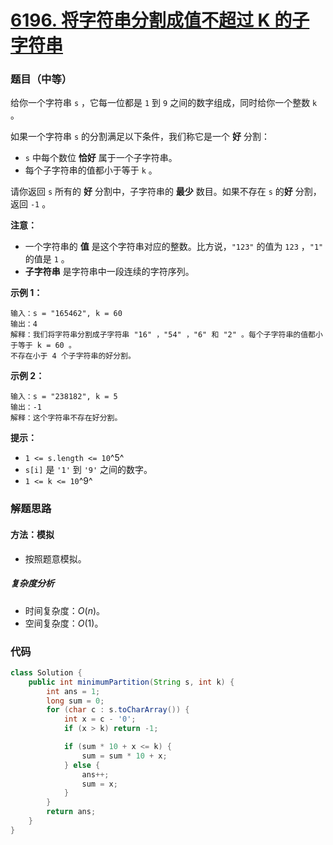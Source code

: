 # [6196. 将字符串分割成值不超过 K 的子字符串](https://leetcode.cn/problems/partition-string-into-substrings-with-values-at-most-k/)

### 题目（中等）

给你一个字符串 `s` ，它每一位都是 `1` 到 `9` 之间的数字组成，同时给你一个整数 `k` 。

如果一个字符串 `s` 的分割满足以下条件，我们称它是一个 **好** 分割：

* `s` 中每个数位 **恰好** 属于一个子字符串。
* 每个子字符串的值都小于等于 `k` 。

请你返回 `s` 所有的 **好** 分割中，子字符串的 **最少** 数目。如果不存在 `s` 的**好** 分割，返回 `-1` 。

**注意：**

* 一个字符串的 **值** 是这个字符串对应的整数。比方说，`"123"` 的值为 `123` ，`"1"` 的值是 `1` 。
* **子字符串** 是字符串中一段连续的字符序列。

**示例 1：**

```
输入：s = "165462", k = 60
输出：4
解释：我们将字符串分割成子字符串 "16" ，"54" ，"6" 和 "2" 。每个子字符串的值都小于等于 k = 60 。
不存在小于 4 个子字符串的好分割。
```

**示例 2：**

```
输入：s = "238182", k = 5
输出：-1
解释：这个字符串不存在好分割。
```

**提示：**

* `1 <= s.length <= 10`^5^
* `s[i]` 是 `'1'` 到 `'9'` 之间的数字。
* `1 <= k <= 10`^9^

### 解题思路

#### 方法：模拟

- 按照题意模拟。

##### 复杂度分析

- 时间复杂度：$O(n)$。
- 空间复杂度：$O(1)$。

### 代码

```java
class Solution {
    public int minimumPartition(String s, int k) {
        int ans = 1;
        long sum = 0;
        for (char c : s.toCharArray()) {
            int x = c - '0';
            if (x > k) return -1;

            if (sum * 10 + x <= k) {
                sum = sum * 10 + x;
            } else {
                ans++;
                sum = x;
            }
        }
        return ans;
    }
}
```
